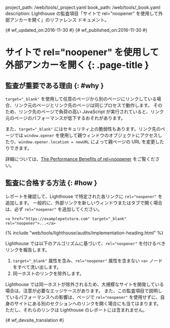 project_path: /web/tools/_project.yaml
book_path: /web/tools/_book.yaml
description: Lighthouse の監査項目「サイトで rel="noopener" を使用して外部アンカーを開く」のリファレンス ドキュメント。

{# wf_updated_on:2016-11-30 #}
{# wf_published_on:2016-11-30 #}

#  サイトで rel="noopener" を使用して外部アンカーを開く {: .page-title }

##  監査が重要である理由 {: #why }

`target="_blank"` を使用して任意のページから別のページにリンクしている場合、リンク元のページとリンク先のページは同じプロセスで動作します。
そのため、リンク先のページで負荷の高い
JavaScript が実行されていると、リンク元のページのパフォーマンスが低下するおそれがあります。

また、`target="_blank"` にはセキュリティ上の脆弱性もあります。リンク先のページでは
`window.opener` を使用して親ウィンドウのオブジェクトにアクセスしたり、`window.opener.location = newURL`
によって親ページの URL を変更したりできます。

詳細については、[The Performance Benefits of rel=noopener][jake] をご覧ください。

[jake]: https://jakearchibald.com/2016/performance-benefits-of-rel-noopener/

##  監査に合格する方法 {: #how }

レポートを確認して、Lighthouse で特定された各リンクに `rel="noopener"` を追加します。
一般的に、外部リンクを新しいウィンドウまたはタブで開く場合は、必ず `rel="noopener"` を追加してください。


    <a href="https://examplepetstore.com" target="_blank" rel="noopener">...</a>

{% include "web/tools/lighthouse/audits/implementation-heading.html" %}

Lighthouse では以下のアルゴリズムに基づいて、`rel="noopener"`
を付けるべきリンクを報告します。

1. `target="_blank"` 属性を含み、`rel="noopener"` 属性を含まない `<a>` ノードをすべて洗い出します。
1. 同一ホストのリンクを除外します。

Lighthouse では同一ホストが除外されるため、大規模なサイトを開発している場合は、注意が必要なエッジケースがあります。
また、この監査項目で説明しているパフォーマンスへの影響は、ページで `rel="noopener"`
を使用せずに、自身のサイトにある別のセクションへのリンクを開く場合にも当てはまります。
ただし、それらのリンクは Lighthouse のレポートには含まれません。



{# wf_devsite_translation #}
